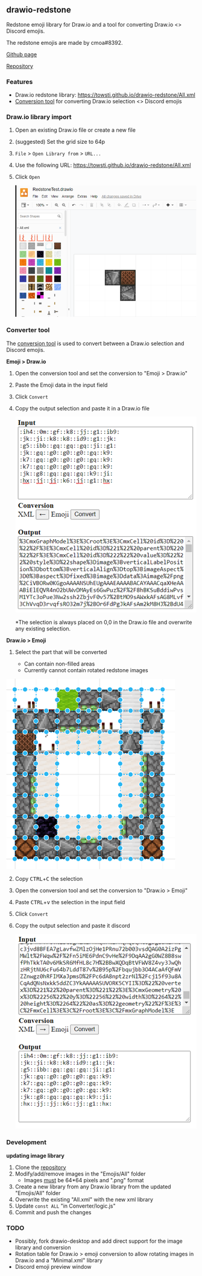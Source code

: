 ## drawio-redstone

Redstone emoji library for Draw.io and a tool for converting Draw.io <> Discord emojis.  

The redstone emojis are made by cmoa#8392.

[Github page](https://towsti.github.io/drawio-redstone)

[Repository](https://github.com/Towsti/drawio-redstone.git)

### Features

- Draw.io redstone library: https://towsti.github.io/drawio-redstone/All.xml
- [Conversion tool](Converter/index.html) for converting Draw.io selection <> Discord emojis

### Draw.io library import

1. Open an existing Draw.io file or create a new file

2. (suggested) Set the grid size to 64p

3. `File` >  `Open Library from` > `URL...`

4. Use the following URL: https://towsti.github.io/drawio-redstone/All.xml

5. Click `Open`

   ![](resources/drawioUI.png)

### Converter tool

The [conversion tool](Converter/index.html) is used to convert between a Draw.io selection and Discord emojis.

**Emoji > Draw.io**

1. Open the conversion tool and set the conversion to "Emoji > Draw.io"

2. Paste the Emoji data in the input field

3. Click `Convert`

4. Copy the output selection and paste it in a Draw.io file

   ![](resources/emojiToDrawio.png)

   *The selection is always placed on 0,0 in the Draw.io file and overwrite any existing selection.

**Draw.io > Emoji**

1. Select the part that will be converted

   - Can contain non-filled areas
   - Currently cannot contain rotated redstone images
   
![](resources/selectionArea.png)
   
2. Copy <kbd>CTRL</kbd>+<kbd>C</kbd> the selection

3. Open the conversion tool and set the conversion to "Draw.io > Emoji" 

4. Paste <kbd>CTRL</kbd>+<kbd>v</kbd> the selection in the input field

5. Click `Convert`

6. Copy the output selection and paste it discord

   ![](resources/drawioToEmoji.png)

### Development

**updating image library**

1. Clone the [repository](https://github.com/Towsti/drawio-redstone.git)
2. Modify/add/remove images in the "Emojis/All" folder
   - Images <u>must</u> be 64*64 pixels and ".png" format
3. Create a new library from any Draw.io library from the updated "Emojis/All" folder
4. Overwrite the existing "All.xml" with the new xml library
5. Update `const ALL` "in Converter/logic.js"
6. Commit and push the changes 

### TODO

- Possibly, fork drawio-desktop and add direct support for the image library and conversion
- Rotation table for Draw.io > emoji conversion to allow rotating images in Draw.io and a "Minimal.xml" library
- Discord emoji preview window

